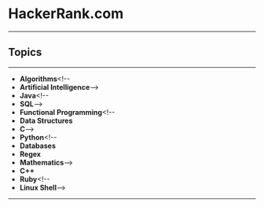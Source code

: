# HackerRank.com
---
## Topics
---
* **Algorithms**<!--
* **Artificial Intelligence**-->
* **Java**<!--
* **SQL**-->
* **Functional Programming**<!--
* **Data Structures**
* **C**-->
* **Python**<!--
* **Databases**
* **Regex**
* **Mathematics**-->
* **C++**
* **Ruby**<!--
* **Linux Shell**-->
---
